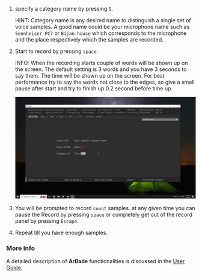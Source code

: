 1. specify a category name by pressing `S`.

    HINT:
    Category name is any desired name to distinguish a single set of voice samples. A good name could be your microphone name such as `Sennheiser PC7` or `Bijan-house` which corresponds to the microphone and the place respectively which the samples are recorded.

2. Start to record by pressing `space`.

    INFO:
    When the recording starts couple of words will be shown up on the screen. The default setting is 3 words and you have 3 seconds to say them. The time will be shown up on the screen. For best performance try to say the words not close to the edges, so give a small pause after start and try to finish up 0.2 second before time up.

    ![Record](img/record.jpg)

3. You will be prompted to record `count` samples. at any given time you can pause the Record by pressing `space` or completely get out of the record panel by pressing `Escape`.

4. Repeat till you have enough samples.

### More Info
A detailed description of **ArBade** functionalities is discussed in the [User Guide](Capture-Audio-Samples/ug.md).